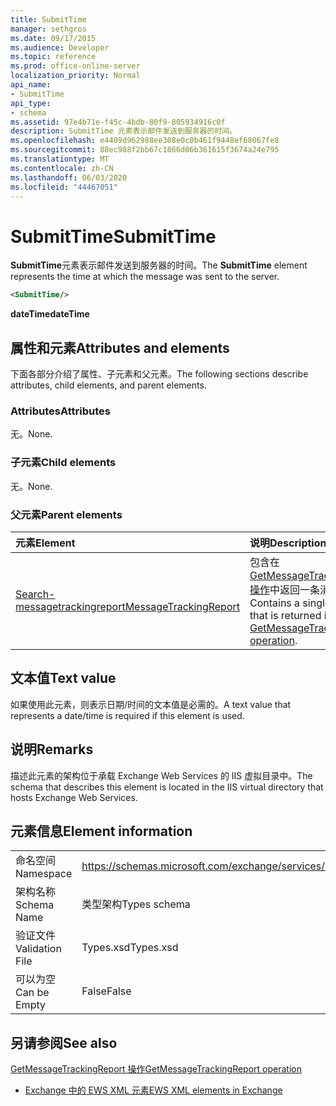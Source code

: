 ```yaml
---
title: SubmitTime
manager: sethgros
ms.date: 09/17/2015
ms.audience: Developer
ms.topic: reference
ms.prod: office-online-server
localization_priority: Normal
api_name:
- SubmitTime
api_type:
- schema
ms.assetid: 97e4b71e-f45c-4bdb-80f9-805934916c0f
description: SubmitTime 元素表示邮件发送到服务器的时间。
ms.openlocfilehash: e4409d962988ee308e0c0b461f9448ef68067fe8
ms.sourcegitcommit: 88ec988f2bb67c1866d06b361615f3674a24e795
ms.translationtype: MT
ms.contentlocale: zh-CN
ms.lasthandoff: 06/03/2020
ms.locfileid: "44467051"
---
```

# <a name="submittime"></a><span data-ttu-id="8a279-103">SubmitTime</span><span class="sxs-lookup"><span data-stu-id="8a279-103">SubmitTime</span></span>

<span data-ttu-id="8a279-104">**SubmitTime**元素表示邮件发送到服务器的时间。</span><span class="sxs-lookup"><span data-stu-id="8a279-104">The **SubmitTime** element represents the time at which the message was sent to the server.</span></span> 
  
```XML
<SubmitTime/>
```

 <span data-ttu-id="8a279-105">**dateTime**</span><span class="sxs-lookup"><span data-stu-id="8a279-105">**dateTime**</span></span>
## <a name="attributes-and-elements"></a><span data-ttu-id="8a279-106">属性和元素</span><span class="sxs-lookup"><span data-stu-id="8a279-106">Attributes and elements</span></span>

<span data-ttu-id="8a279-107">下面各部分介绍了属性、子元素和父元素。</span><span class="sxs-lookup"><span data-stu-id="8a279-107">The following sections describe attributes, child elements, and parent elements.</span></span>
  
### <a name="attributes"></a><span data-ttu-id="8a279-108">Attributes</span><span class="sxs-lookup"><span data-stu-id="8a279-108">Attributes</span></span>

<span data-ttu-id="8a279-109">无。</span><span class="sxs-lookup"><span data-stu-id="8a279-109">None.</span></span>
  
### <a name="child-elements"></a><span data-ttu-id="8a279-110">子元素</span><span class="sxs-lookup"><span data-stu-id="8a279-110">Child elements</span></span>

<span data-ttu-id="8a279-111">无。</span><span class="sxs-lookup"><span data-stu-id="8a279-111">None.</span></span>
  
### <a name="parent-elements"></a><span data-ttu-id="8a279-112">父元素</span><span class="sxs-lookup"><span data-stu-id="8a279-112">Parent elements</span></span>

|<span data-ttu-id="8a279-113">**元素**</span><span class="sxs-lookup"><span data-stu-id="8a279-113">**Element**</span></span>|<span data-ttu-id="8a279-114">**说明**</span><span class="sxs-lookup"><span data-stu-id="8a279-114">**Description**</span></span>|
|:-----|:-----|
|[<span data-ttu-id="8a279-115">Search-messagetrackingreport</span><span class="sxs-lookup"><span data-stu-id="8a279-115">MessageTrackingReport</span></span>](messagetrackingreport.md) <br/> |<span data-ttu-id="8a279-116">包含在[GetMessageTrackingReport 操作](getmessagetrackingreport-operation.md)中返回一条消息。</span><span class="sxs-lookup"><span data-stu-id="8a279-116">Contains a single message that is returned in a [GetMessageTrackingReport operation](getmessagetrackingreport-operation.md).</span></span>  <br/> |
   
## <a name="text-value"></a><span data-ttu-id="8a279-117">文本值</span><span class="sxs-lookup"><span data-stu-id="8a279-117">Text value</span></span>

<span data-ttu-id="8a279-118">如果使用此元素，则表示日期/时间的文本值是必需的。</span><span class="sxs-lookup"><span data-stu-id="8a279-118">A text value that represents a date/time is required if this element is used.</span></span>
  
## <a name="remarks"></a><span data-ttu-id="8a279-119">说明</span><span class="sxs-lookup"><span data-stu-id="8a279-119">Remarks</span></span>

<span data-ttu-id="8a279-120">描述此元素的架构位于承载 Exchange Web Services 的 IIS 虚拟目录中。</span><span class="sxs-lookup"><span data-stu-id="8a279-120">The schema that describes this element is located in the IIS virtual directory that hosts Exchange Web Services.</span></span>
  
## <a name="element-information"></a><span data-ttu-id="8a279-121">元素信息</span><span class="sxs-lookup"><span data-stu-id="8a279-121">Element information</span></span>

|||
|:-----|:-----|
|<span data-ttu-id="8a279-122">命名空间</span><span class="sxs-lookup"><span data-stu-id="8a279-122">Namespace</span></span>  <br/> |https://schemas.microsoft.com/exchange/services/2006/types  <br/> |
|<span data-ttu-id="8a279-123">架构名称</span><span class="sxs-lookup"><span data-stu-id="8a279-123">Schema Name</span></span>  <br/> |<span data-ttu-id="8a279-124">类型架构</span><span class="sxs-lookup"><span data-stu-id="8a279-124">Types schema</span></span>  <br/> |
|<span data-ttu-id="8a279-125">验证文件</span><span class="sxs-lookup"><span data-stu-id="8a279-125">Validation File</span></span>  <br/> |<span data-ttu-id="8a279-126">Types.xsd</span><span class="sxs-lookup"><span data-stu-id="8a279-126">Types.xsd</span></span>  <br/> |
|<span data-ttu-id="8a279-127">可以为空</span><span class="sxs-lookup"><span data-stu-id="8a279-127">Can be Empty</span></span>  <br/> |<span data-ttu-id="8a279-128">False</span><span class="sxs-lookup"><span data-stu-id="8a279-128">False</span></span>  <br/> |
   
## <a name="see-also"></a><span data-ttu-id="8a279-129">另请参阅</span><span class="sxs-lookup"><span data-stu-id="8a279-129">See also</span></span>



[<span data-ttu-id="8a279-130">GetMessageTrackingReport 操作</span><span class="sxs-lookup"><span data-stu-id="8a279-130">GetMessageTrackingReport operation</span></span>](getmessagetrackingreport-operation.md)


- [<span data-ttu-id="8a279-131">Exchange 中的 EWS XML 元素</span><span class="sxs-lookup"><span data-stu-id="8a279-131">EWS XML elements in Exchange</span></span>](ews-xml-elements-in-exchange.md)

